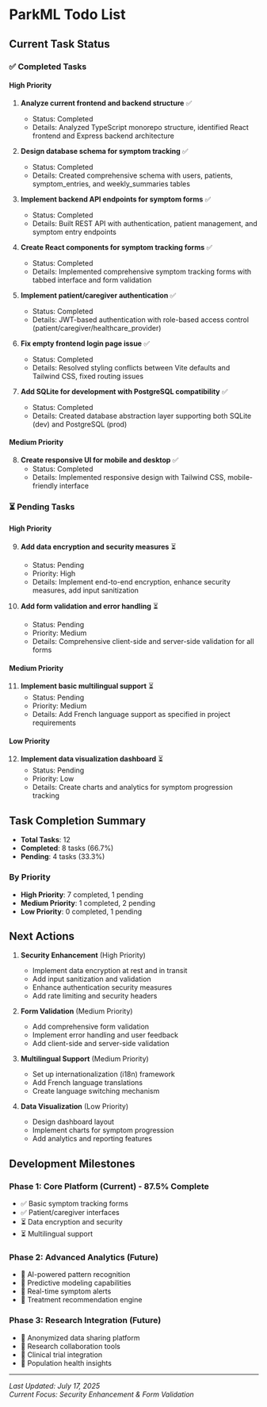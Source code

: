 # ParkML Todo List

## Current Task Status

### ✅ Completed Tasks

#### High Priority
1. **Analyze current frontend and backend structure** ✅
   - Status: Completed
   - Details: Analyzed TypeScript monorepo structure, identified React frontend and Express backend architecture

2. **Design database schema for symptom tracking** ✅
   - Status: Completed
   - Details: Created comprehensive schema with users, patients, symptom_entries, and weekly_summaries tables

3. **Implement backend API endpoints for symptom forms** ✅
   - Status: Completed
   - Details: Built REST API with authentication, patient management, and symptom entry endpoints

4. **Create React components for symptom tracking forms** ✅
   - Status: Completed
   - Details: Implemented comprehensive symptom tracking forms with tabbed interface and form validation

5. **Implement patient/caregiver authentication** ✅
   - Status: Completed
   - Details: JWT-based authentication with role-based access control (patient/caregiver/healthcare_provider)

6. **Fix empty frontend login page issue** ✅
   - Status: Completed
   - Details: Resolved styling conflicts between Vite defaults and Tailwind CSS, fixed routing issues

7. **Add SQLite for development with PostgreSQL compatibility** ✅
   - Status: Completed
   - Details: Created database abstraction layer supporting both SQLite (dev) and PostgreSQL (prod)

#### Medium Priority
8. **Create responsive UI for mobile and desktop** ✅
   - Status: Completed
   - Details: Implemented responsive design with Tailwind CSS, mobile-friendly interface

### ⏳ Pending Tasks

#### High Priority
9. **Add data encryption and security measures** ⏳
   - Status: Pending
   - Priority: High
   - Details: Implement end-to-end encryption, enhance security measures, add input sanitization

10. **Add form validation and error handling** ⏳
    - Status: Pending
    - Priority: Medium
    - Details: Comprehensive client-side and server-side validation for all forms

#### Medium Priority
11. **Implement basic multilingual support** ⏳
    - Status: Pending
    - Priority: Medium
    - Details: Add French language support as specified in project requirements

#### Low Priority
12. **Implement data visualization dashboard** ⏳
    - Status: Pending
    - Priority: Low
    - Details: Create charts and analytics for symptom progression tracking

## Task Completion Summary
- **Total Tasks**: 12
- **Completed**: 8 tasks (66.7%)
- **Pending**: 4 tasks (33.3%)

### By Priority
- **High Priority**: 7 completed, 1 pending
- **Medium Priority**: 1 completed, 2 pending  
- **Low Priority**: 0 completed, 1 pending

## Next Actions
1. **Security Enhancement** (High Priority)
   - Implement data encryption at rest and in transit
   - Add input sanitization and validation
   - Enhance authentication security measures
   - Add rate limiting and security headers

2. **Form Validation** (Medium Priority)
   - Add comprehensive form validation
   - Implement error handling and user feedback
   - Add client-side and server-side validation

3. **Multilingual Support** (Medium Priority)
   - Set up internationalization (i18n) framework
   - Add French language translations
   - Create language switching mechanism

4. **Data Visualization** (Low Priority)
   - Design dashboard layout
   - Implement charts for symptom progression
   - Add analytics and reporting features

## Development Milestones

### Phase 1: Core Platform (Current) - 87.5% Complete
- ✅ Basic symptom tracking forms
- ✅ Patient/caregiver interfaces  
- ⏳ Data encryption and security
- ⏳ Multilingual support

### Phase 2: Advanced Analytics (Future)
- 📅 AI-powered pattern recognition
- 📅 Predictive modeling capabilities
- 📅 Real-time symptom alerts
- 📅 Treatment recommendation engine

### Phase 3: Research Integration (Future)
- 📅 Anonymized data sharing platform
- 📅 Research collaboration tools
- 📅 Clinical trial integration
- 📅 Population health insights

---

*Last Updated: July 17, 2025*  
*Current Focus: Security Enhancement & Form Validation*